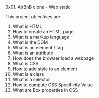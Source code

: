 0x01. AirBnB clone - Web static

This project objectives are
1. What is HTML
2. How to create an HTML page
3. What is a markup language
4. What is the DOM
5. What is an element / tag
6. What is an attribute
7. How does the browser load a webpage
8. What is CSS
9. How to add style to an element
10. What is a class
11. What is a selector
12. How to compute CSS Specificity Value
13. What are Box properties in CSS
